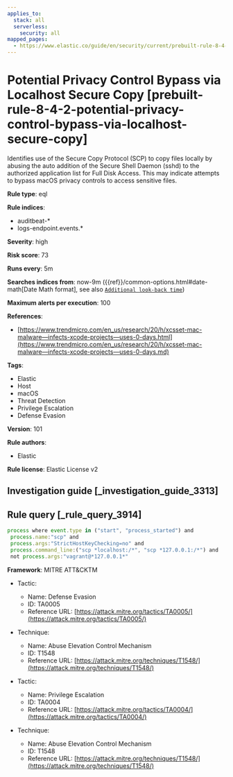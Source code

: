 ```yaml
---
applies_to:
  stack: all
  serverless:
    security: all
mapped_pages:
  - https://www.elastic.co/guide/en/security/current/prebuilt-rule-8-4-2-potential-privacy-control-bypass-via-localhost-secure-copy.html
---
```


# Potential Privacy Control Bypass via Localhost Secure Copy [prebuilt-rule-8-4-2-potential-privacy-control-bypass-via-localhost-secure-copy]

Identifies use of the Secure Copy Protocol (SCP) to copy files locally by abusing the auto addition of the Secure Shell Daemon (sshd) to the authorized application list for Full Disk Access. This may indicate attempts to bypass macOS privacy controls to access sensitive files.

**Rule type**: eql

**Rule indices**:

* auditbeat-*
* logs-endpoint.events.*

**Severity**: high

**Risk score**: 73

**Runs every**: 5m

**Searches indices from**: now-9m ({{ref}}/common-options.html#date-math[Date Math format], see also [`Additional look-back time`](docs-content://solutions/security/detect-and-alert/create-detection-rule.md#rule-schedule))

**Maximum alerts per execution**: 100

**References**:

* [https://www.trendmicro.com/en_us/research/20/h/xcsset-mac-malware—​infects-xcode-projects—​uses-0-days.html](https://www.trendmicro.com/en_us/research/20/h/xcsset-mac-malware—​infects-xcode-projects—​uses-0-days.md)

**Tags**:

* Elastic
* Host
* macOS
* Threat Detection
* Privilege Escalation
* Defense Evasion

**Version**: 101

**Rule authors**:

* Elastic

**Rule license**: Elastic License v2

## Investigation guide [_investigation_guide_3313]



## Rule query [_rule_query_3914]

```js
process where event.type in ("start", "process_started") and
 process.name:"scp" and
 process.args:"StrictHostKeyChecking=no" and
 process.command_line:("scp *localhost:/*", "scp *127.0.0.1:/*") and
 not process.args:"vagrant@*127.0.0.1*"
```

**Framework**: MITRE ATT&CKTM

* Tactic:

    * Name: Defense Evasion
    * ID: TA0005
    * Reference URL: [https://attack.mitre.org/tactics/TA0005/](https://attack.mitre.org/tactics/TA0005/)

* Technique:

    * Name: Abuse Elevation Control Mechanism
    * ID: T1548
    * Reference URL: [https://attack.mitre.org/techniques/T1548/](https://attack.mitre.org/techniques/T1548/)

* Tactic:

    * Name: Privilege Escalation
    * ID: TA0004
    * Reference URL: [https://attack.mitre.org/tactics/TA0004/](https://attack.mitre.org/tactics/TA0004/)

* Technique:

    * Name: Abuse Elevation Control Mechanism
    * ID: T1548
    * Reference URL: [https://attack.mitre.org/techniques/T1548/](https://attack.mitre.org/techniques/T1548/)



